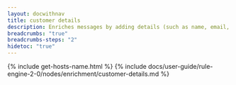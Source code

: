 ```yaml
---
layout: docwithnav
title: customer details
description: Enriches messages by adding details (such as name, email, country, address, etc.) from the message originator's customer.
breadcrumbs: "true"
breadcrumbs-steps: "2"
hidetoc: "true"
---
```


{% include get-hosts-name.html %}
{% include docs/user-guide/rule-engine-2-0/nodes/enrichment/customer-details.md %}
